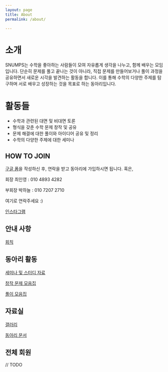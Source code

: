 ```yaml
---
layout: page
title: About
permalink: /about/

---
```


# 소개

SNUMPS는 수학을 좋아하는 사람들이 모여 자유롭게 생각을 나누고, 함께 배우는 모임입니다. 단순히 문제를 풀고 끝나는 것이 아니라, 직접 문제를 만들어보거나 풀이 과정을 공유하면서 새로운 시각을 발견하는 활동을 합니다. 이를 통해 수학의 다양한 주제를 탐구하며 서로 배우고 성장하는 것을 목표로 하는 동아리입니다.

# 활동들

- 수학과 관련된 대면 및 비대면 토론
- 형식을 갖춘 수학 문제 창작 및 공유
- 문제 해결에 대한 풀이와 아이디어 공유 및 정리
- 수학의 다양한 주제에 대한 세미나

## **HOW TO JOIN**

[구글 폼](https://tinyurl.com/SNUMPS)을 작성하신 후, 연락을 받고 동아리에 가입하시면 됩니다. 혹은,

회장 최인영 : 010 4893 4282

부회장 박하늘 : 010 7207 2710

여기로 연락주세요 :)

[인스타그램](https://www.instagram.com/snu_mps)

## 안내 사항

[회칙 ](https://www.notion.so/14d576d7d67480bda959d21de0a6f720?pvs=21)

## 동아리 활동

[세미나 및 스터디 자료](https://www.notion.so/14d576d7d67480b8ac3fd36863713e5e?pvs=21)

[창작 문제 모음집](https://www.notion.so/14d576d7d67480d68a6df53025441e34?pvs=21)

[풀이 모음집](https://www.notion.so/163576d7d67480d198aade3fba2b77ae?pvs=21)

## 자료실

[갤러리]()

[동아리 문서]()

## 전체 회원
// TODO
